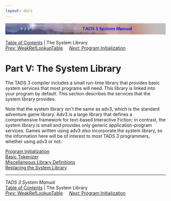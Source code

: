 ```yaml
---
layout: docs
---
```



<img src="topbar.jpg" data-border="0" />





<a href="toc.html" class="nav">Table of Contents</a> \| The System
Library  
<span class="navnp"><a href="wlookup.html" class="nav"><em>Prev:</em> WeakRefLookupTable</a>
   
<a href="init.html" class="nav"><em>Next:</em> Program Initialization</a>
    </span>





# Part V: The System Library

The TADS 3 compiler includes a small run-time library that provides
basic system services that most programs will need. This library is
linked into your program by default. This section describes the services
that the system library provides.

Note that the system library isn't the same as adv3, which is the
standard adventure game library. Adv3 is a large library that defines a
comprehensive framework for text-based Interactive Fiction; in contrast,
the system library is small and provides only generic
application-program services. Games written using adv3 *also*
incorporate the system library, so the information here will be of
interest to most TADS 3 programmers, whether using adv3 or not.



[Program Initialization](init.html)  
[Basic Tokenizer](tok.html)  
[Miscellaneous Library Definitions](libmisc.html)  
[Replacing the System Library](nodef.html)  





------------------------------------------------------------------------



*TADS 3 System Manual*  
<a href="toc.html" class="nav">Table of Contents</a> \| The System
Library  
<span class="navnp"><a href="wlookup.html" class="nav"><em>Prev:</em> WeakRefLookupTable</a>
   
<a href="init.html" class="nav"><em>Next:</em> Program Initialization</a>
    </span>


